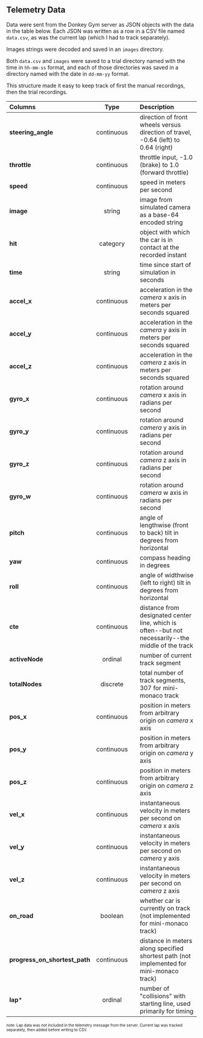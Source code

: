 ## Telemetry Data

Data were sent from the Donkey Gym server as JSON objects with the data in the table below. Each JSON was written as a row in a CSV file named `data.csv`, as was the current lap (which I had to track separately).

Images strings were decoded and saved in an `images` directory.

Both `data.csv` and `images` were saved to a trial directory named with the time in `hh-mm-ss` format, and each of those directories was saved in a directory named with the date in `dd-mm-yy` format.

This structure made it easy to keep track of first the manual recordings, then the trial recordings.

|Columns|Type||Description|
|:---|:---:|:---|:---|
|**steering_angle**|continuous||direction of front wheels versus direction of travel, -0.64 (left) to 0.64 (right)|
|**throttle**|continuous||throttle input, -1.0 (brake) to 1.0 (forward throttle) |
|**speed**|continuous||speed in meters per second|
|**image**|string||image from simulated camera as a base-64 encoded string|
|**hit**|category||object with which the car is in contact at the recorded instant|
|**time**|string||time since start of simulation in seconds|
|**accel_x**|continuous||acceleration in the *camera* x axis in meters per seconds squared|
|**accel_y**|continuous||acceleration in the *camera* y axis in meters per seconds squared|
|**accel_z**|continuous||acceleration in the *camera* z axis in meters per seconds squared|
|**gyro_x**|continuous||rotation around *camera* x axis in radians per second|
|**gyro_y**|continuous||rotation around *camera* y axis in radians per second|
|**gyro_z**|continuous||rotation around *camera* z axis in radians per second|
|**gyro_w**|continuous||rotation around *camera* w axis in radians per second|
|**pitch**|continuous||angle of lengthwise (front to back) tilt in degrees from horizontal|
|**yaw**|continuous||compass heading in degrees|
|**roll**|continuous||angle of widthwise (left to right) tilt in degrees from horizontal|
|**cte**|continuous||distance from designated center line, which is often--but not necessarily--the middle of the track|
|**activeNode**|ordinal||number of current track segment|
|**totalNodes**|discrete||total number of track segments, 307 for mini-monaco track|
|**pos_x**|continuous||position in meters from arbitrary origin on *camera* x axis|
|**pos_y**|continuous||position in meters from arbitrary origin on *camera* y axis|
|**pos_z**|continuous||position in meters from arbitrary origin on *camera* z axis|
|**vel_x**|continuous||instantaneous velocity in meters per second on *camera* x axis|
|**vel_y**|continuous||instantaneous velocity in meters per second on *camera* y axis|
|**vel_z**|continuous||instantaneous velocity in meters per second on *camera* z axis|
|**on_road**|boolean||whether car is currently on track (not implemented for mini-monaco track)|
|**progress_on_shortest_path**|continuous||distance in meters along specified shortest path (not implemented for mini-monaco track)|
|**lap**\*|ordinal||number of "collisions" with starting line, used primarily for timing|

<font size="1">note: Lap data was not included in the telemetry message from the server. Current lap was tracked separately, then added before writing to CSV.</font>